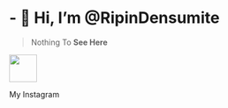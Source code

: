# - 👋 Hi, I’m @RipinDensumite

>Nothing To **See Here**

<img src="https://upload.wikimedia.org/wikipedia/commons/thumb/a/a5/Instagram_icon.png/640px-Instagram_icon.png" witdh="50px" height="50px"><p>My Instagram</p>

<!---
RipinDensumite/RipinDensumite is a ✨ special ✨ repository because its `README.md` (this file) appears on your GitHub profile.
You can click the Preview link to take a look at your changes.
--->
